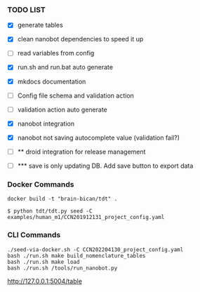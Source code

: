 ### TODO LIST

- [x] generate tables
- [x] clean nanobot dependencies to speed it up
- [ ] read variables from config
- [x] run.sh and run.bat auto generate
- [x] mkdocs documentation
- [ ] Config file schema and validation action
- [ ] validation action auto generate
- [x] nanobot integration
- [x] nanobot not saving autocomplete value (validation fail?)
- [ ] ** droid integration for release management
- [ ] *** save is only updating DB. Add save button to export data


### Docker Commands

```
docker build -t "brain-bican/tdt" .
```

```
$ python tdt/tdt.py seed -C examples/human_m1/CCN201912131_project_config.yaml
```

### CLI Commands

```
./seed-via-docker.sh -C CCN202204130_project_config.yaml
bash ./run.sh make build_nomenclature_tables
bash ./run.sh make load
bash ./run.sh /tools/run_nanobot.py
```

http://127.0.0.1:5004/table